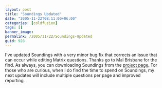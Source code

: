 ```yaml
---
layout: post
title: "Soundings Updated"
date: "2005-11-22T08:11:00+06:00"
categories: [coldfusion]
tags: []
banner_image: 
permalink: /2005/11/22/Soundings-Updated
guid: 928
---
```


I've updated Soundings with a very minor bug fix that corrects an issue that can occur while editing Matrix questions. Thanks go to Mal Brisbane for the find. As always, you can downloading Soundings from the <a href="http://ray.camdenfamily.com/projects/soundings">project page</a>. For those who are curious, when I do find the time to spend on Soundings, my next updates will include multiple questions per page and improved reporting.